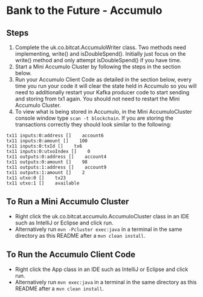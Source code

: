 # Bank to the Future - Accumulo

## Steps

1. Complete the uk.co.bitcat.AccumuloWriter class.  Two methods need implementing, write() and isDoubleSpend().  Initially just focus on the write() method and only attempt isDoubleSpend() if you have time.
1. Start a Mini Accumulo Cluster by following the steps in the section below.
1. Run your Accumulo Client Code as detailed in the section below, every time you run your code it will clear the state held in Accumulo so you will need to additionally restart your Kafka producer code to start sending and storing from tx1 again.  You should not need to restart the Mini Accumulo Cluster.
1. To view what is being stored in Accumulo, in the Mini AccumuloCluster console window type `scan -t blockchain`.  If you are storing the transactions correctly they should look similar to the following:

```
tx11 inputs:0:address []    account6
tx11 inputs:0:amount []    100
tx11 inputs:0:txId []    tx6
tx11 inputs:0:utxoIndex []    0
tx11 outputs:0:address []    account4
tx11 outputs:0:amount []    98
tx11 outputs:1:address []    account9
tx11 outputs:1:amount []    2
tx11 utxo:0 []    tx23
tx11 utxo:1 []    available
```

## To Run a Mini Accumulo Cluster

* Right click the uk.co.bitcat.accumulo.AccumuloCluster class in an IDE such as IntelliJ or Eclipse and click run.
* Alternatively run `mvn -Pcluster exec:java` in a terminal in the same directory as this README after a `mvn clean install`.

## To Run the Accumulo Client Code

* Right click the App class in an IDE such as IntelliJ or Eclipse and click run.
* Alternatively run `mvn exec:java` in a terminal in the same directory as this README after a `mvn clean install`.